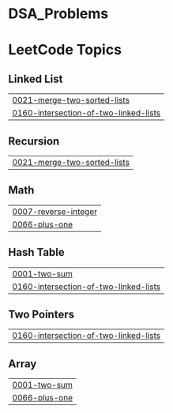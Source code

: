 # DSA_Problems
<!---LeetCode Topics Start-->
# LeetCode Topics
## Linked List
|  |
| ------- |
| [0021-merge-two-sorted-lists](https://github.com/Vikash-Maddheshiya-961/DSA_Problems/tree/master/0021-merge-two-sorted-lists) |
| [0160-intersection-of-two-linked-lists](https://github.com/Vikash-Maddheshiya-961/DSA_Problems/tree/master/0160-intersection-of-two-linked-lists) |
## Recursion
|  |
| ------- |
| [0021-merge-two-sorted-lists](https://github.com/Vikash-Maddheshiya-961/DSA_Problems/tree/master/0021-merge-two-sorted-lists) |
## Math
|  |
| ------- |
| [0007-reverse-integer](https://github.com/Vikash-Maddheshiya-961/DSA_Problems/tree/master/0007-reverse-integer) |
| [0066-plus-one](https://github.com/Vikash-Maddheshiya-961/DSA_Problems/tree/master/0066-plus-one) |
## Hash Table
|  |
| ------- |
| [0001-two-sum](https://github.com/Vikash-Maddheshiya-961/DSA_Problems/tree/master/0001-two-sum) |
| [0160-intersection-of-two-linked-lists](https://github.com/Vikash-Maddheshiya-961/DSA_Problems/tree/master/0160-intersection-of-two-linked-lists) |
## Two Pointers
|  |
| ------- |
| [0160-intersection-of-two-linked-lists](https://github.com/Vikash-Maddheshiya-961/DSA_Problems/tree/master/0160-intersection-of-two-linked-lists) |
## Array
|  |
| ------- |
| [0001-two-sum](https://github.com/Vikash-Maddheshiya-961/DSA_Problems/tree/master/0001-two-sum) |
| [0066-plus-one](https://github.com/Vikash-Maddheshiya-961/DSA_Problems/tree/master/0066-plus-one) |
<!---LeetCode Topics End-->